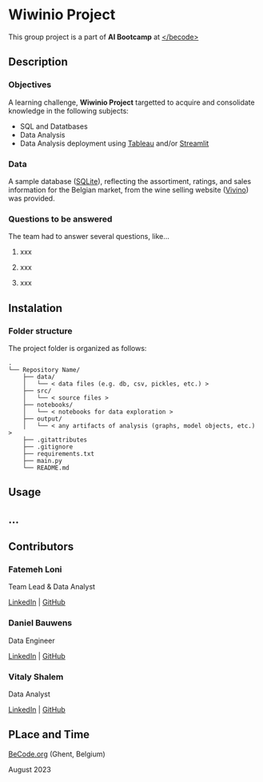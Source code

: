 # Wiwinio Project

This group project is a part of **AI Bootcamp** at [<\/becode>](https://becode.org/)

 
## Description

### Objectives

A learning challenge, **Wiwinio Project** targetted to acquire and consolidate knowledge in the following subjects:

- SQL and Datatbases
- Data Analysis
- Data Analysis deployment using [Tableau](https://www.tableau.com) and/or [Streamlit](https://streamlit.io/)


### Data

A sample database ([SQLite](https://www.sqlite.org/index.html)), reflecting the assortiment, ratings, and sales information for the Belgian market, from the wine selling website ([Vivino](https://www.vivino.com/BE/en/)) was provided.


### Questions to be answered

The team had to answer several questions, like...

1. xxx

2. xxx

3. xxx


## Instalation




### Folder structure

The project folder is organized as follows:

```
.
└── Repository Name/
    ├── data/
    │   └── < data files (e.g. db, csv, pickles, etc.) >
    ├── src/
    │   └── < source files >
    ├── notebooks/
    │   └── < notebooks for data exploration >
    ├── output/
    │   └── < any artifacts of analysis (graphs, model objects, etc.) >
    ├── .gitattributes
    ├── .gitignore
    ├── requirements.txt
    ├── main.py
    └── README.md

```


## Usage


## ...


## Contributors

### Fatemeh Loni

Team Lead & Data Analyst

[LinkedIn](https://www.linkedin.com/in/fatemeh-loni-3b4960226/) | [GitHub](https://github.com/Finol12)


### Daniel Bauwens

Data Engineer

[LinkedIn](https://www.linkedin.com/in/daniel-bauwens-5515a8256/) | [GitHub](https://github.com/danielbauwens)


### Vitaly Shalem

Data Analyst

[LinkedIn](https://www.linkedin.com/in/vitaly-shalem-26aab265/) | [GitHub](https://github.com/vitaly-shalem)


## PLace and Time

[BeCode.org](https://becode.org/) (Ghent, Belgium)

August 2023
